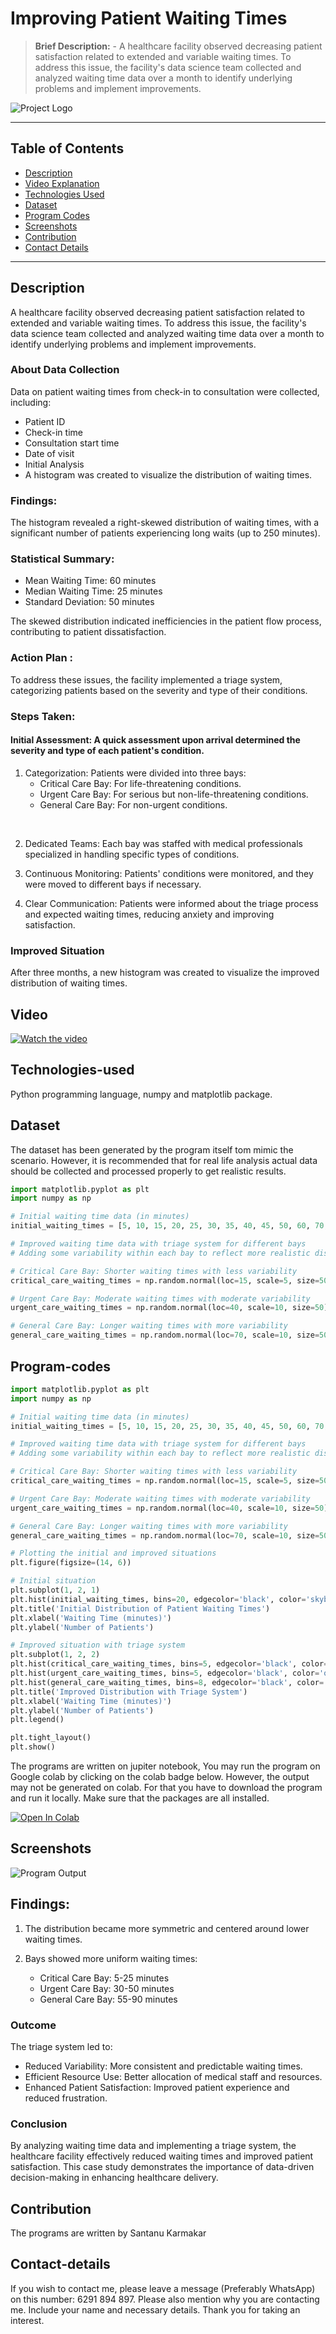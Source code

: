# Improving Patient Waiting Times
> **Brief Description:** - A healthcare facility observed decreasing patient satisfaction related to extended and variable waiting times. To address this issue, the facility's data science team collected and analyzed waiting time data over a month to identify underlying problems and implement improvements.
> 
![Project Logo](EDACharts.jpg)

---

## Table of Contents

- [Description](#description)
- [Video Explanation](#video)
- [Technologies Used](#technologies-used)
- [Dataset](#dataset)
- [Program Codes ](#program-codes)
- [Screenshots](#screenshots)
- [Contribution](#contributipn)
- [Contact Details](#contact-details)

---

## Description

A healthcare facility observed decreasing patient satisfaction related to extended and variable waiting times. To address this issue, the facility's data science team collected and analyzed waiting time data over a month to identify underlying problems and implement improvements.

### About Data Collection
Data on patient waiting times from check-in to consultation were collected, including:

- Patient ID
- Check-in time
- Consultation start time
- Date of visit
- Initial Analysis
- A histogram was created to visualize the distribution of waiting times.

### Findings:

The histogram revealed a right-skewed distribution of waiting times, with a significant number of patients experiencing long waits (up to 250 minutes).

### Statistical Summary:
- Mean Waiting Time: 60 minutes
- Median Waiting Time: 25 minutes
- Standard Deviation: 50 minutes

The skewed distribution indicated inefficiencies in the patient flow process, contributing to patient dissatisfaction.

### Action Plan :
To address these issues, the facility implemented a triage system, categorizing patients based on the severity and type of their conditions.

### Steps Taken:

#### Initial Assessment: A quick assessment upon arrival determined the severity and type of each patient's condition.
1. Categorization: Patients were divided into three bays:
   - Critical Care Bay: For life-threatening conditions.
   - Urgent Care Bay: For serious but non-life-threatening conditions.
   - General Care Bay: For non-urgent conditions. 
<br>
   
2. Dedicated Teams: Each bay was staffed with medical professionals specialized in handling specific types of conditions.

3. Continuous Monitoring: Patients' conditions were monitored, and they were moved to different bays if necessary.

4. Clear Communication: Patients were informed about the triage process and expected waiting times, reducing anxiety and improving satisfaction.

### Improved Situation
After three months, a new histogram was created to visualize the improved distribution of waiting times.

## Video

[![Watch the video](https://img.youtube.com/vi/xH7QeJPWEj8/hqdefault.jpg)](https://www.youtube.com/watch?v=xH7QeJPWEj8) 

## Technologies-used

Python programming language, numpy and matplotlib package.

## Dataset

The dataset has been generated by the program itself tom mimic the scenario. However, it is recommended that for real life analysis actual data should be collected and processed properly to get realistic results.

```python
import matplotlib.pyplot as plt
import numpy as np

# Initial waiting time data (in minutes)
initial_waiting_times = [5, 10, 15, 20, 25, 30, 35, 40, 45, 50, 60, 70, 80, 90, 120, 150, 200, 250]

# Improved waiting time data with triage system for different bays
# Adding some variability within each bay to reflect more realistic distributions

# Critical Care Bay: Shorter waiting times with less variability
critical_care_waiting_times = np.random.normal(loc=15, scale=5, size=50).clip(min=5, max=25)

# Urgent Care Bay: Moderate waiting times with moderate variability
urgent_care_waiting_times = np.random.normal(loc=40, scale=10, size=50).clip(min=30, max=50)

# General Care Bay: Longer waiting times with more variability
general_care_waiting_times = np.random.normal(loc=70, scale=10, size=50).clip(min=55, max=90)
```

## Program-codes

```python
import matplotlib.pyplot as plt
import numpy as np

# Initial waiting time data (in minutes)
initial_waiting_times = [5, 10, 15, 20, 25, 30, 35, 40, 45, 50, 60, 70, 80, 90, 120, 150, 200, 250]

# Improved waiting time data with triage system for different bays
# Adding some variability within each bay to reflect more realistic distributions

# Critical Care Bay: Shorter waiting times with less variability
critical_care_waiting_times = np.random.normal(loc=15, scale=5, size=50).clip(min=5, max=25)

# Urgent Care Bay: Moderate waiting times with moderate variability
urgent_care_waiting_times = np.random.normal(loc=40, scale=10, size=50).clip(min=30, max=50)

# General Care Bay: Longer waiting times with more variability
general_care_waiting_times = np.random.normal(loc=70, scale=10, size=50).clip(min=55, max=90)

# Plotting the initial and improved situations
plt.figure(figsize=(14, 6))

# Initial situation
plt.subplot(1, 2, 1)
plt.hist(initial_waiting_times, bins=20, edgecolor='black', color='skyblue')
plt.title('Initial Distribution of Patient Waiting Times')
plt.xlabel('Waiting Time (minutes)')
plt.ylabel('Number of Patients')

# Improved situation with triage system
plt.subplot(1, 2, 2)
plt.hist(critical_care_waiting_times, bins=5, edgecolor='black', color='red', alpha=0.7, label='Critical Care Bay')
plt.hist(urgent_care_waiting_times, bins=5, edgecolor='black', color='orange', alpha=0.7, label='Urgent Care Bay')
plt.hist(general_care_waiting_times, bins=8, edgecolor='black', color='green', alpha=0.7, label='General Care Bay')
plt.title('Improved Distribution with Triage System')
plt.xlabel('Waiting Time (minutes)')
plt.ylabel('Number of Patients')
plt.legend()

plt.tight_layout()
plt.show()
```

The programs are written on jupiter notebook, You may run the program on Google colab by clicking on the colab badge below. However, the output may not be generated on colab. For that you have to download the program and run it locally. Make sure that the packages are all installed.

[![Open In Colab](https://colab.research.google.com/assets/colab-badge.svg)](https://colab.research.google.com/github/fromsantanu/Project12-STM-Improving-Patient-Waiting-Times/blob/main/Project12-STM-Improving-Patient-Waiting-Times.ipynb)

## Screenshots

![Program Output](output.png)

## Findings:

1. The distribution became more symmetric and centered around lower waiting times.

2. Bays showed more uniform waiting times:
   - Critical Care Bay: 5-25 minutes
   - Urgent Care Bay: 30-50 minutes
   - General Care Bay: 55-90 minutes

### Outcome
The triage system led to:

- Reduced Variability: More consistent and predictable waiting times.
- Efficient Resource Use: Better allocation of medical staff and resources.
- Enhanced Patient Satisfaction: Improved patient experience and reduced frustration.

### Conclusion
By analyzing waiting time data and implementing a triage system, the healthcare facility effectively reduced waiting times and improved patient satisfaction. This case study demonstrates the importance of data-driven decision-making in enhancing healthcare delivery.

## Contribution

The programs are written by Santanu Karmakar

## Contact-details

If you wish to contact me, please leave a message (Preferably WhatsApp) on this number: 6291 894 897.
Please also mention why you are contacting me. Include your name and necessary details.
Thank you for taking an interest.
